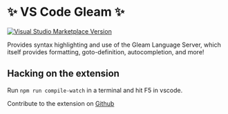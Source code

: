 # ✨ VS Code Gleam ✨

[![Visual Studio Marketplace Version](https://img.shields.io/visual-studio-marketplace/v/Gleam.gleam?label=Visual%20Studio%20Marketplace&logo=visual-studio-code)](https://marketplace.visualstudio.com/items?itemName=Gleam.gleam)

Provides syntax highlighting and use of the Gleam Language Server, which itself
provides formatting, goto-definition, autocompletion, and more!

## Hacking on the extension

Run `npm run compile-watch` in a terminal and hit F5 in vscode.

Contribute to the extension on [Github](https://github.com/gleam-lang/gleam)
